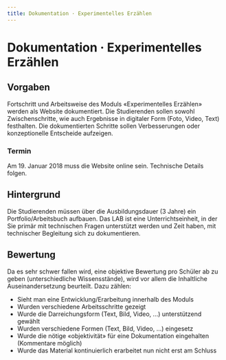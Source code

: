 ```yaml
---
title: Dokumentation · Experimentelles Erzählen
---
```

# Dokumentation · Experimentelles Erzählen
<div class='header'></div>

## Vorgaben
Fortschritt und Arbeitsweise des Moduls «Experimentelles Erzählen» werden als Website dokumentiert. Die Studierenden sollen sowohl Zwischenschritte, wie auch Ergebnisse in digitaler Form (Foto, Video, Text) festhalten. Die dokumentierten Schritte sollen Verbesserungen oder konzeptionelle Entscheide aufzeigen.

### Termin
Am 19. Januar 2018 muss die Website online sein. Technische Details folgen.

## Hintergrund
Die Studierenden müssen über die Ausbildungsdauer (3 Jahre)  ein Portfolio/Arbeitsbuch aufbauen. Das LAB ist eine Unterrichtseinheit, in der Sie primär mit technischen Fragen unterstützt werden und Zeit haben, mit technischer Begleitung sich zu dokumentieren.

## Bewertung
Da es sehr schwer fallen wird, eine objektive Bewertung pro Schüler ab zu geben (unterschiedliche Wissensstände), wird vor allem die Inhaltliche Auseinandersetzung beurteilt. Dazu zählen:

* Sieht man eine Entwicklung/Erarbeitung innerhalb des Moduls
* Wurden verschiedene Arbeitsschritte gezeigt
* Wurde die Darreichungsform (Text, Bild, Video, ...) unterstützend gewählt
* Wurden verschiedene Formen (Text, Bild, Video, ...) eingesetz
* Wurde die nötige «objektivität» für eine Dokumentation eingehalten (Kommentare möglich)
* Wurde das Material kontinuierlich erarbeitet nun nicht erst am Schluss
